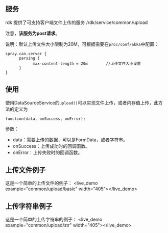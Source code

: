 
## 服务
rdk 提供了可支持客户端文件上传的服务
    /rdk/service/common/upload

注意，**该服务为post请求**。

说明：默认上传文件大小限制为20M，可根据需要在`proc/conf/akka`中配置：

    spray.can.server {
		  parsing {
		        max-content-length = 20m        //上传文件大小设置
		  }
	}

## 使用

使用DataSourceService的`upload()`可以实现文件上传，或者内存值上传，此方法的定义为

    function(data, onSuccess, onError);

参数：

- data：需要上传的数据，可以是FormData，或者字符串。
- onSuccess：上传成功时的回调函数。
- onError：上传失败时的回调函数。

## 上传文件例子
这是一个简单的上传文件的例子：
<live_demo example="common/upload/basic" width="405"></live_demo>

## 上传字符串例子
这是一个简单的上传字符串的例子：
<live_demo example="common/upload/str" width="405"></live_demo>  


    
